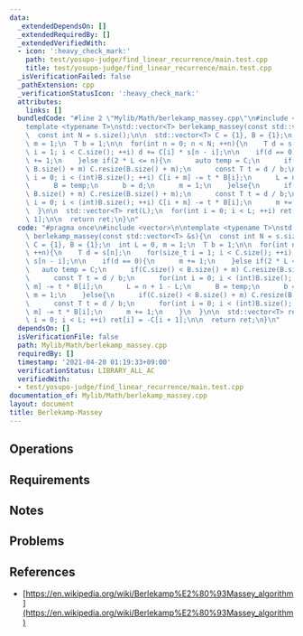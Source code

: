 ```yaml
---
data:
  _extendedDependsOn: []
  _extendedRequiredBy: []
  _extendedVerifiedWith:
  - icon: ':heavy_check_mark:'
    path: test/yosupo-judge/find_linear_recurrence/main.test.cpp
    title: test/yosupo-judge/find_linear_recurrence/main.test.cpp
  _isVerificationFailed: false
  _pathExtension: cpp
  _verificationStatusIcon: ':heavy_check_mark:'
  attributes:
    links: []
  bundledCode: "#line 2 \"Mylib/Math/berlekamp_massey.cpp\"\n#include <vector>\n\n\
    template <typename T>\nstd::vector<T> berlekamp_massey(const std::vector<T> &s){\n\
    \  const int N = s.size();\n\n  std::vector<T> C = {1}, B = {1};\n  int L = 0,\
    \ m = 1;\n  T b = 1;\n\n  for(int n = 0; n < N; ++n){\n    T d = s[n];\n    for(size_t\
    \ i = 1; i < C.size(); ++i) d += C[i] * s[n - i];\n\n    if(d == 0){\n      m\
    \ += 1;\n    }else if(2 * L <= n){\n      auto temp = C;\n      if(C.size() <\
    \ B.size() + m) C.resize(B.size() + m);\n      const T t = d / b;\n      for(int\
    \ i = 0; i < (int)B.size(); ++i) C[i + m] -= t * B[i];\n      L = n + 1 - L;\n\
    \      B = temp;\n      b = d;\n      m = 1;\n    }else{\n      if(C.size() <\
    \ B.size() + m) C.resize(B.size() + m);\n      const T t = d / b;\n      for(int\
    \ i = 0; i < (int)B.size(); ++i) C[i + m] -= t * B[i];\n      m += 1;\n    }\n\
    \  }\n\n  std::vector<T> ret(L);\n  for(int i = 0; i < L; ++i) ret[i] = -C[i +\
    \ 1];\n\n  return ret;\n}\n"
  code: "#pragma once\n#include <vector>\n\ntemplate <typename T>\nstd::vector<T>\
    \ berlekamp_massey(const std::vector<T> &s){\n  const int N = s.size();\n\n  std::vector<T>\
    \ C = {1}, B = {1};\n  int L = 0, m = 1;\n  T b = 1;\n\n  for(int n = 0; n < N;\
    \ ++n){\n    T d = s[n];\n    for(size_t i = 1; i < C.size(); ++i) d += C[i] *\
    \ s[n - i];\n\n    if(d == 0){\n      m += 1;\n    }else if(2 * L <= n){\n   \
    \   auto temp = C;\n      if(C.size() < B.size() + m) C.resize(B.size() + m);\n\
    \      const T t = d / b;\n      for(int i = 0; i < (int)B.size(); ++i) C[i +\
    \ m] -= t * B[i];\n      L = n + 1 - L;\n      B = temp;\n      b = d;\n     \
    \ m = 1;\n    }else{\n      if(C.size() < B.size() + m) C.resize(B.size() + m);\n\
    \      const T t = d / b;\n      for(int i = 0; i < (int)B.size(); ++i) C[i +\
    \ m] -= t * B[i];\n      m += 1;\n    }\n  }\n\n  std::vector<T> ret(L);\n  for(int\
    \ i = 0; i < L; ++i) ret[i] = -C[i + 1];\n\n  return ret;\n}\n"
  dependsOn: []
  isVerificationFile: false
  path: Mylib/Math/berlekamp_massey.cpp
  requiredBy: []
  timestamp: '2021-04-20 01:19:33+09:00'
  verificationStatus: LIBRARY_ALL_AC
  verifiedWith:
  - test/yosupo-judge/find_linear_recurrence/main.test.cpp
documentation_of: Mylib/Math/berlekamp_massey.cpp
layout: document
title: Berlekamp-Massey
---
```


## Operations

## Requirements

## Notes

## Problems

## References

- [https://en.wikipedia.org/wiki/Berlekamp%E2%80%93Massey_algorithm](https://en.wikipedia.org/wiki/Berlekamp%E2%80%93Massey_algorithm)
